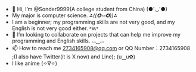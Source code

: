 - 👋 Hi, I’m @Sonder9999(A college student from China) (●'◡'●)
- My major is computer science. *⁂((✪⥎✪))⁂*
- I am a beginner; my programming skills are not very good, and my English is not very good either. ˃ʍ˂
- 💞️ I’m looking to collaborate on projects that can help me improve my programming and English skills. ⌓‿⌓
- 📫 How to reach me 2734165908@qq.com or QQ Number：2734165908 ;(I also have Twitter(it is X now) and Line); (u‿ฺu✿)
- I like anime (✧∇✧)


<!---
Sonder9999/Sonder9999 is a ✨ special ✨ repository because its `README.md` (this file) appears on your GitHub profile.
You can click the Preview link to take a look at your changes.
--->
